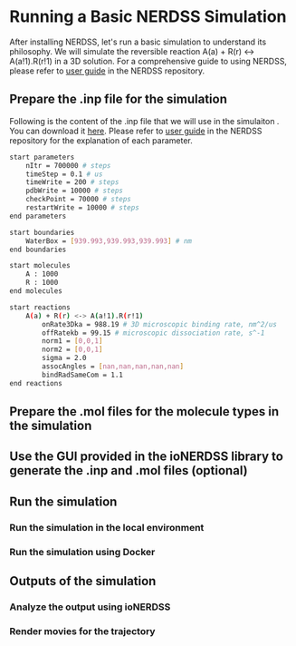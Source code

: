 # Running a Basic NERDSS Simulation

After installing NERDSS, let's run a basic simulation to understand its philosophy. We will simulate the reversible reaction A(a) + R(r) <-> A(a!1).R(r!1) in a 3D solution. For a comprehensive guide to using NERDSS, please refer to [user guide](https://github.com/mjohn218/NERDSS/blob/master/NERDSS_USER_GUIDE.pdf) in the NERDSS repository.

## Prepare the .inp file for the simulation

Following is the content of the .inp file that we will use in the simulaiton . You can download it [here](./NERDSSInputs/basic.inp). Please refer to [user guide](https://github.com/mjohn218/NERDSS/blob/master/NERDSS_USER_GUIDE.pdf) in the NERDSS repository for the explanation of each parameter.

```bash
start parameters
    nItr = 700000 # steps
    timeStep = 0.1 # us
    timeWrite = 200 # steps
    pdbWrite = 10000 # steps
	checkPoint = 70000 # steps
    restartWrite = 10000 # steps
end parameters

start boundaries
    WaterBox = [939.993,939.993,939.993] # nm
end boundaries

start molecules
    A : 1000
    R : 1000
end molecules

start reactions
    A(a) + R(r) <-> A(a!1).R(r!1)
        onRate3Dka = 988.19 # 3D microscopic binding rate, nm^2/us
        offRatekb = 99.15 # microscopic dissociation rate, s^-1
        norm1 = [0,0,1]
        norm2 = [0,0,1]
        sigma = 2.0
        assocAngles = [nan,nan,nan,nan,nan]
        bindRadSameCom = 1.1
end reactions
```

## Prepare the .mol files for the molecule types in the simulation

## Use the GUI provided in the ioNERDSS library to generate the .inp and .mol files (optional)

## Run the simulation

### Run the simulation in the local environment

### Run the simulation using Docker

## Outputs of the simulation

### Analyze the output using ioNERDSS

### Render movies for the trajectory
